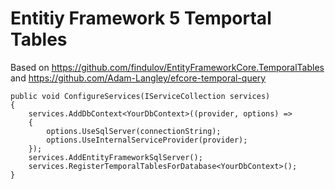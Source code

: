 # Entitiy Framework 5 Temportal Tables

Based on https://github.com/findulov/EntityFrameworkCore.TemporalTables and https://github.com/Adam-Langley/efcore-temporal-query

```
public void ConfigureServices(IServiceCollection services)
{
	services.AddDbContext<YourDbContext>((provider, options) =>
	{
		options.UseSqlServer(connectionString);
		options.UseInternalServiceProvider(provider);
	});
	services.AddEntityFrameworkSqlServer();
	services.RegisterTemporalTablesForDatabase<YourDbContext>();
}
```
